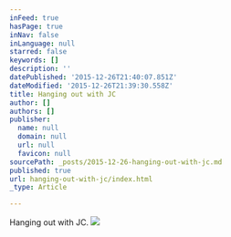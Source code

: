 ```yaml
---
inFeed: true
hasPage: true
inNav: false
inLanguage: null
starred: false
keywords: []
description: ''
datePublished: '2015-12-26T21:40:07.851Z'
dateModified: '2015-12-26T21:39:30.558Z'
title: Hanging out with JC
author: []
authors: []
publisher:
  name: null
  domain: null
  url: null
  favicon: null
sourcePath: _posts/2015-12-26-hanging-out-with-jc.md
published: true
url: hanging-out-with-jc/index.html
_type: Article

---
```

Hanging out with JC.
![](https://the-grid-user-content.s3-us-west-2.amazonaws.com/8b1a970e-de02-420c-bea5-daaf69f87faf.jpg)